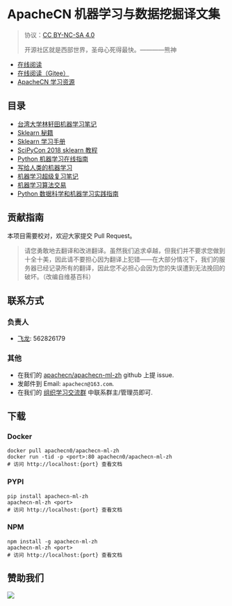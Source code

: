 # ApacheCN 机器学习与数据挖掘译文集

> 协议：[CC BY-NC-SA 4.0](http://creativecommons.org/licenses/by-nc-sa/4.0/)
> 
> 开源社区就是西部世界，圣母心死得最快。————熊神

* [在线阅读](https://ml.apachecn.org)
* [在线阅读（Gitee）](https://apachecn.gitee.io/doc-template/)
* [ApacheCN 学习资源](http://docs.apachecn.org/)

## 目录

+   [台湾大学林轩田机器学习笔记](docs/ntu-hsuantienlin-ml/SUMMARY.md)
+   [Sklearn 秘籍](docs/sklearn-cookbook/SUMMARY.md)
+   [Sklearn 学习手册](docs/learning-sklearn/SUMMARY.md)
+   [SciPyCon 2018 sklearn 教程](docs/scipycon-2018-sklearn-tut/SUMMARY.md)
+   [Python 机器学习在线指南](docs/vt-cs4624-pyml/SUMMARY.md)
+   [写给人类的机器学习](docs/ml-for-humans/SUMMARY.md)
+   [机器学习超级复习笔记](docs/super-machine-learning-revision-notes/SUMMARY.md)
+   [机器学习算法交易](docs/ml-algo-trade/SUMMARY.md)
+   [Python 数据科学和机器学习实践指南](docs/handson-ds-py-ml/SUMMARY.md)

## 贡献指南

本项目需要校对，欢迎大家提交 Pull Request。

> 请您勇敢地去翻译和改进翻译。虽然我们追求卓越，但我们并不要求您做到十全十美，因此请不要担心因为翻译上犯错——在大部分情况下，我们的服务器已经记录所有的翻译，因此您不必担心会因为您的失误遭到无法挽回的破坏。（改编自维基百科）

## 联系方式

### 负责人

* [飞龙](https://github.com/wizardforcel): 562826179

### 其他

*   在我们的 [apachecn/apachecn-ml-zh](https://github.com/apachecn/apachecn-ml-zh) github 上提 issue.
*   发邮件到 Email: `apachecn@163.com`.
*   在我们的 [组织学习交流群](http://www.apachecn.org/organization/348.html) 中联系群主/管理员即可.

## 下载

### Docker

```
docker pull apachecn0/apachecn-ml-zh
docker run -tid -p <port>:80 apachecn0/apachecn-ml-zh
# 访问 http://localhost:{port} 查看文档
```

### PYPI

```
pip install apachecn-ml-zh
apachecn-ml-zh <port>
# 访问 http://localhost:{port} 查看文档
```

### NPM

```
npm install -g apachecn-ml-zh
apachecn-ml-zh <port>
# 访问 http://localhost:{port} 查看文档
```

## 赞助我们

![](http://data.apachecn.org/img/about/donate.jpg)
